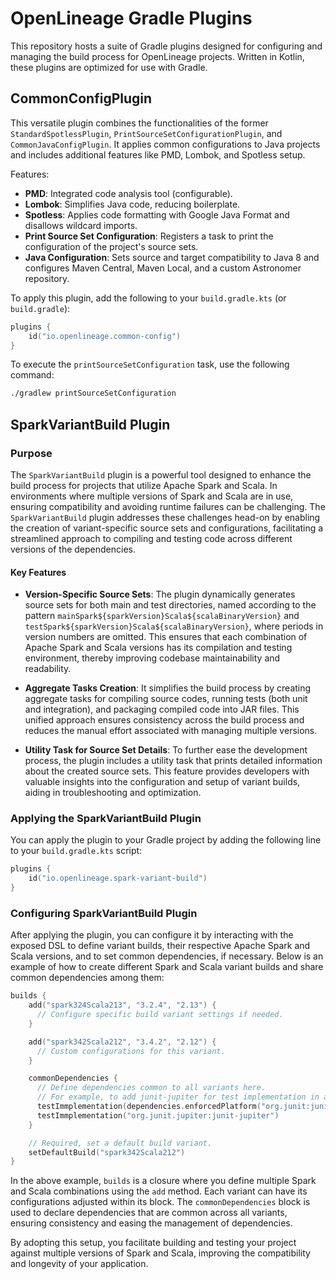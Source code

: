 # OpenLineage Gradle Plugins

This repository hosts a suite of Gradle plugins designed for configuring and managing the build
process for OpenLineage projects. Written in Kotlin, these plugins are optimized for use with
Gradle.

## CommonConfigPlugin

This versatile plugin combines the functionalities of the
former `StandardSpotlessPlugin`, `PrintSourceSetConfigurationPlugin`, and `CommonJavaConfigPlugin`.
It applies common configurations to Java projects and includes additional features like PMD, Lombok,
and Spotless setup.

Features:

- **PMD**: Integrated code analysis tool (configurable).
- **Lombok**: Simplifies Java code, reducing boilerplate.
- **Spotless**: Applies code formatting with Google Java Format and disallows wildcard imports.
- **Print Source Set Configuration**: Registers a task to print the configuration of the project's
  source sets.
- **Java Configuration**: Sets source and target compatibility to Java 8 and configures Maven
  Central, Maven Local, and a custom Astronomer repository.

To apply this plugin, add the following to your `build.gradle.kts` (or `build.gradle`):

```kotlin
plugins {
    id("io.openlineage.common-config")
}
```

To execute the `printSourceSetConfiguration` task, use the following command:

```bash
./gradlew printSourceSetConfiguration
```

## SparkVariantBuild Plugin

### Purpose

The `SparkVariantBuild` plugin is a powerful tool designed to enhance the build process for projects that utilize Apache Spark and Scala. In environments where multiple versions of Spark and Scala are in use, ensuring compatibility and avoiding runtime failures can be challenging. The `SparkVariantBuild` plugin addresses these challenges head-on by enabling the creation of variant-specific source sets and configurations, facilitating a streamlined approach to compiling and testing code across different versions of the dependencies.

#### Key Features

- **Version-Specific Source Sets**: The plugin dynamically generates source sets for both main and test directories, named according to the pattern `mainSpark${sparkVersion}Scala${scalaBinaryVersion}` and `testSpark${sparkVersion}Scala${scalaBinaryVersion}`, where periods in version numbers are omitted. This ensures that each combination of Apache Spark and Scala versions has its compilation and testing environment, thereby improving codebase maintainability and readability.

- **Aggregate Tasks Creation**: It simplifies the build process by creating aggregate tasks for compiling source codes, running tests (both unit and integration), and packaging compiled code into JAR files. This unified approach ensures consistency across the build process and reduces the manual effort associated with managing multiple versions.

- **Utility Task for Source Set Details**: To further ease the development process, the plugin includes a utility task that prints detailed information about the created source sets. This feature provides developers with valuable insights into the configuration and setup of variant builds, aiding in troubleshooting and optimization.


### Applying the SparkVariantBuild Plugin

You can apply the plugin to your Gradle project by adding the following line to your `build.gradle.kts` script:

```kotlin
plugins {
    id("io.openlineage.spark-variant-build")
}
```

### Configuring SparkVariantBuild Plugin

After applying the plugin, you can configure it by interacting with the exposed DSL to define variant builds, their respective Apache Spark and Scala versions, and to set common dependencies, if necessary. Below is an example of how to create different Spark and Scala variant builds and share common dependencies among them:

```kotlin
builds {
    add("spark324Scala213", "3.2.4", "2.13") {
      // Configure specific build variant settings if needed.
    }

    add("spark342Scala212", "3.4.2", "2.12") {
      // Custom configurations for this variant.
    }

    commonDependencies {
      // Define dependencies common to all variants here.
      // For example, to add junit-jupiter for test implementation in all variants:
      testImmplementation(dependencies.enforcedPlatform("org.junit:junit-bom:5.10.2"))
      testImmplementation("org.junit.jupiter:junit-jupiter")
    }

    // Required, set a default build variant.
    setDefaultBuild("spark342Scala212")
}
```

In the above example, `builds` is a closure where you define multiple Spark and Scala combinations using the `add` method. Each variant can have its configurations adjusted within its block. The `commonDependencies` block is used to declare dependencies that are common across all variants, ensuring consistency and easing the management of dependencies.

By adopting this setup, you facilitate building and testing your project against multiple versions of Spark and Scala, improving the compatibility and longevity of your application.
